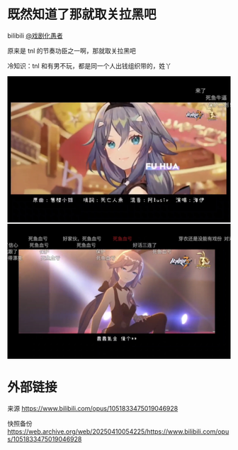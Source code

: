 # 既然知道了那就取关拉黑吧

bilibili [@戏剧化愚者](https://space.bilibili.com/19976514)

原来是 tnl 的节奏功臣之一啊，那就取关拉黑吧

冷知识：tnl 和有男不玩，都是同一个人出钱组织带的，姓丫

![](https://raw.githubusercontent.com/KugouGames/iming-blog/refs/heads/main/evil-of-kurogames/images/1051833475019046928/1.jpg)
![](https://raw.githubusercontent.com/KugouGames/iming-blog/refs/heads/main/evil-of-kurogames/images/1051833475019046928/2.jpg)

# 外部链接

来源 https://www.bilibili.com/opus/1051833475019046928

快照备份 https://web.archive.org/web/20250410054225/https://www.bilibili.com/opus/1051833475019046928
